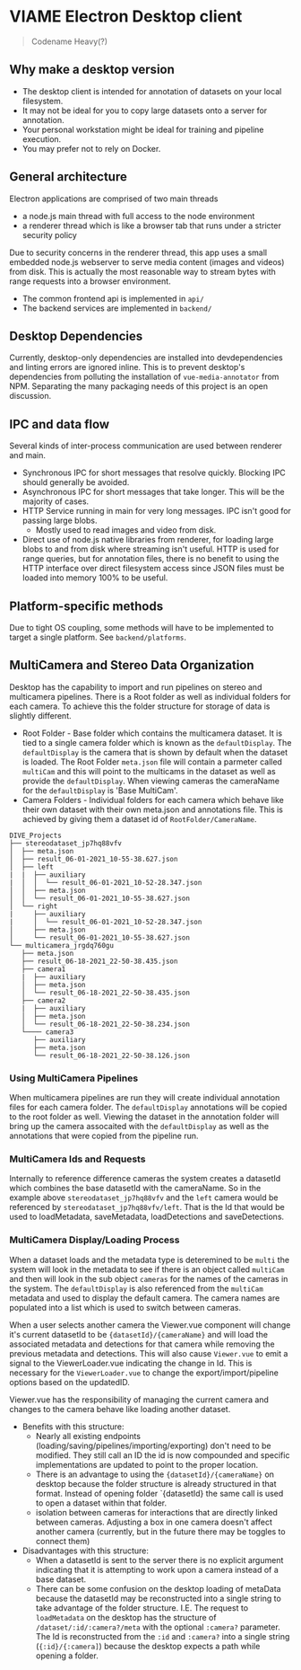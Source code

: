 # VIAME Electron Desktop client

> Codename Heavy(?)

## Why make a desktop version

* The desktop client is intended for annotation of datasets on your local filesystem.
* It may not be ideal for you to copy large datasets onto a server for annotation.
* Your personal workstation might be ideal for training and pipeline execution.
* You may prefer not to rely on Docker.

## General architecture

Electron applications are comprised of two main threads

* a node.js main thread with full access to the node environment
* a renderer thread which is like a browser tab that runs under a stricter security policy

Due to security concerns in the renderer thread, this app uses a small embedded node.js webserver to serve media content (images and videos) from disk.  This is actually the most reasonable way to stream bytes with range requests into a browser environment.

* The common frontend api is implemented in `api/`
* The backend services are implemented in `backend/`

## Desktop Dependencies

Currently, desktop-only dependencies are installed into devdependencies and linting errors are ignored inline.  This is to prevent desktop's dependencies from polluting the installation of `vue-media-annotator` from NPM.  Separating the many packaging needs of this project is an open discussion.

## IPC and data flow

Several kinds of inter-process communication are used between renderer and main.

* Synchronous IPC for short messages that resolve quickly.  Blocking IPC should generally be avoided.
* Asynchronous IPC for short messages that take longer.  This will be the majority of cases.
* HTTP Service running in main for very long messages.  IPC isn't good for passing large blobs.
  * Mostly used to read images and video from disk.
* Direct use of node.js native libraries from renderer, for loading large blobs to and from disk where streaming isn't useful.  HTTP is used for range queries, but for annotation files, there is no benefit to using the HTTP interface over direct filesystem access since JSON files must be loaded into memory 100% to be useful.

## Platform-specific methods

Due to tight OS coupling, some methods will have to be implemented to target a single platform. See `backend/platforms`.

## MultiCamera and Stereo Data Organization

Desktop has the capability to import and run pipelines on stereo and multicamera pipelines.  There is a Root folder as well as individual folders for each camera.  To achieve this the folder structure for storage of data is slightly different.

* Root Folder - Base folder which contains the multicamera dataset.  It is tied to a single camera folder which is known as the `defaultDisplay`.  The `defaultDisplay` is the camera that is shown by default when the dataset is loaded.  The Root Folder `meta.json` file will contain a parmeter called `multiCam` and this will point to the multicams in the dataset as well as provide the `defaultDisplay`.  When viewing cameras the cameraName for the `defaultDisplay` is 'Base MultiCam'.
* Camera Folders - Individual folders for each camera which behave like their own dataset with their own meta.json and annotations file.  This is achieved by giving them a dataset id of `RootFolder/CameraName`.

``` text
DIVE_Projects
├── stereodataset_jp7hq88vfv
│  ├── meta.json
│  ├── result_06-01-2021_10-55-38.627.json
│  ├── left
|  |  ├── auxiliary
|  │  │  └── result_06-01-2021_10-52-28.347.json
│  │  ├── meta.json
│  │  └── result_06-01-2021_10-55-38.627.json
│  └── right
|     ├── auxiliary
|     │  └── result_06-01-2021_10-52-28.347.json
│     ├── meta.json
│     └── result_06-01-2021_10-55-38.627.json
└── multicamera_jrgdq760gu
   ├── meta.json
   ├── result_06-18-2021_22-50-38.435.json
   ├── camera1
   |  ├── auxiliary
   │  ├── meta.json
   │  └── result_06-18-2021_22-50-38.435.json
   ├── camera2
   |  ├── auxiliary
   │  ├── meta.json
   │  └── result_06-18-2021_22-50-38.234.json
   └──── camera3
      ├── auxiliary
      ├── meta.json
      └── result_06-18-2021_22-50-38.126.json
```

### Using MultiCamera Pipelines

When multicamera pipelines are run they will create individual annotation files for each camera folder.  The `defaultDisplay` annotations will be copied to the root folder as well.  Viewing the dataset in the annotation folder will bring up the camera assocaited with the `defaultDisplay` as well as the annotations that were copied from the pipeline run.

### MultiCamera Ids and Requests

Internally to reference difference cameras the system creates a datasetId which combines the base datasetId with the cameraName.  So in the example above `stereodataset_jp7hq88vfv` and the `left` camera would be referenced by `stereodataset_jp7hq88vfv/left`.  That is the Id that would be used to loadMetadata, saveMetadata, loadDetections and saveDetections.

### MultiCamera Display/Loading Process

When a dataset loads and the  metadata type is deteremined to be `multi` the system will look in the metadata to see if there is an object called `multiCam` and then will look in the sub object `cameras` for the names of the cameras in the system.  The `defaultDisplay` is also referenced from the `multiCam` metadata and used to display the default camera.  The camera names are populated into a list which is used to switch between cameras.

When a user selects another camera the Viewer.vue component will change it's current datasetId to be `{datasetId}/{cameraName}` and will load the associated metadata and detections for that camera while removing the previous metadata and detections.  This will also cause `Viewer.vue` to emit a signal to the ViewerLoader.vue indicating the change in Id.  This is necessary for the `ViewerLoader.vue` to change the export/import/pipeline options based on the updatedID.

Viewer.vue has the responsibility of managing the current camera and changes to the camera behave like loading another dataset.

* Benefits with this structure:
  * Nearly all existing endpoints (loading/saving/pipelines/importing/exporting) don't need to be modified.  They still call an ID the id is now compounded and specific implementations are updated to point to the proper location.
  * There is an advantage to using the `{datasetId}/{cameraName}` on desktop because the folder structure is already structured in that format.  Instead of opening folder `{datasetId} the same call is used to open a dataset within that folder.
  * isolation between cameras for interactions that are directly linked between cameras.  Adjusting a box in one camera doesn't affect another camera (currently, but in the future there may be toggles to connect them)
* Disadvantages with this structure:
  * When a datasetId is sent to the server there is no explicit argument indicating that it is attempting to work upon a camera instead of a base dataset.
  * There can be some confusion on the desktop loading of metaData because the datasetId may be reconstructed into a single string to take advantage of the folder structure.  I.E.  The request to `loadMetadata` on the desktop has the structure of `/dataset/:id/:camera?/meta` with the optional `:camera?` parameter.  The Id is reconstructed from the `:id` and `:camera?` into a single string (`{:id}/{:camera]`) because the desktop expects a path while opening a folder.

